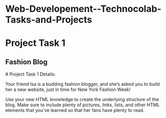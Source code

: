 # Web-Developement--Technocolab-Tasks-and-Projects
# Project Task 1
<h2>Fashion Blog</h2>
# Project Task 1 Details:
<p> Your friend Isa is a budding fashion blogger, and she’s asked you to build her a new website, just in time for New York Fashion Week!

Use your new HTML knowledge to create the underlying structure of the blog. Make sure to include plenty of pictures, links, lists, and other HTML elements that you’ve learned so that her fans have plenty to read.</p>
